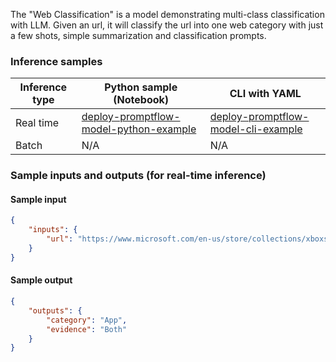 The "Web Classification" is a model demonstrating multi-class classification with LLM. Given an url, it will classify the url into one web category with just a few shots, simple summarization and classification prompts.


### Inference samples

Inference type|Python sample (Notebook)|CLI with YAML
|--|--|--|
Real time|<a href="https://github.com/microsoft/promptflow/blob/pm/3p-inside-materials/docs/media/deploy-to-aml-code/sdk/deploy.ipynb" target="_blank">deploy-promptflow-model-python-example</a>|<a href="https://github.com/microsoft/promptflow/blob/pm/3p-inside-materials/docs/go-to-production/deploy-to-aml-code.md" target="_blank">deploy-promptflow-model-cli-example</a>
Batch | N/A | N/A

### Sample inputs and outputs (for real-time inference)

#### Sample input
```json
{
    "inputs": {
        "url": "https://www.microsoft.com/en-us/store/collections/xboxseriessconsoles?icid=CNav_Xbox_Series_S"
    }
}
```

#### Sample output
```json
{
    "outputs": {
        "category": "App",
        "evidence": "Both"
    }
}
```